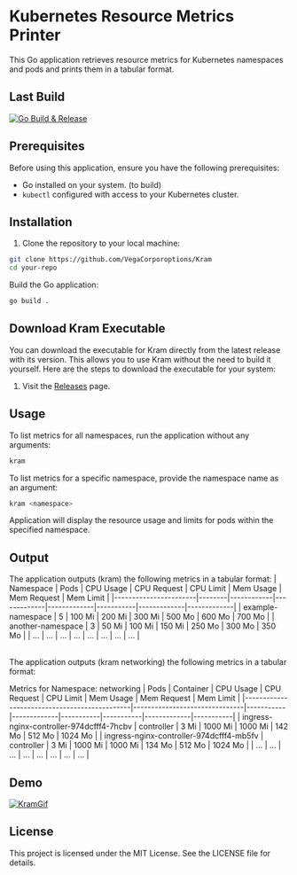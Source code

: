 # Kubernetes Resource Metrics Printer

This Go application retrieves resource metrics for Kubernetes namespaces and pods and prints them in a tabular format.

## Last Build
[![Go Build & Release](https://github.com/VegaCorporoptions/Kram/actions/workflows/go.yml/badge.svg)](https://github.com/VegaCorporoptions/Kram/actions/workflows/go.yml)

## Prerequisites

Before using this application, ensure you have the following prerequisites:

- Go installed on your system. (to build)
- `kubectl` configured with access to your Kubernetes cluster.

## Installation

1. Clone the repository to your local machine:

```bash
git clone https://github.com/VegaCorporoptions/Kram
cd your-repo
```

Build the Go application:
```bash
go build .
```

## Download Kram Executable
You can download the executable for Kram directly from the latest release with its version. This allows you to use Kram without the need to build it yourself. Here are the steps to download the executable for your system:
1. Visit the [Releases](https://github.com/VegaCorporoptions/Kram/releases) page.

## Usage
To list metrics for all namespaces, run the application without any arguments:
```bash
kram
```

To list metrics for a specific namespace, provide the namespace name as an argument:
```bash
kram <namespace>
```
Application will display the resource usage and limits for pods within the specified namespace.

## Output
The application outputs (kram) the following metrics in a tabular format:
|       Namespace       |  Pods  | CPU Usage  | CPU Request | CPU Limit   | Mem Usage | Mem Request | Mem Limit   |
|-----------------------|--------|------------|-------------|-------------|-----------|-------------|-------------|
| example-namespace     |  5     | 100 Mi     | 200 Mi      | 300 Mi      | 500 Mo    | 600 Mo      | 700 Mo      |
| another-namespace     |  3     | 50 Mi      | 100 Mi      | 150 Mi      | 250 Mo    | 300 Mo      | 350 Mo      |
| ...                   | ...    | ...        | ...         | ...         | ...       | ...         | ...         |

<br>
The application outputs (kram networking) the following metrics in a tabular format:

Metrics for Namespace: networking
| Pods                                         | Container                     | CPU Usage | CPU Request | CPU Limit | Mem Usage | Mem Request | Mem Limit |
|----------------------------------------------|-------------------------------|-----------|-------------|-----------|-----------|-------------|-----------|
| ingress-nginx-controller-974dcfff4-7hcbv     | controller                    | 3 Mi      | 1000 Mi     | 1000 Mi   | 142 Mo    | 512 Mo      | 1024 Mo   |
| ingress-nginx-controller-974dcfff4-mb5fv     | controller                    | 3 Mi      | 1000 Mi     | 1000 Mi   | 134 Mo    | 512 Mo      | 1024 Mo   |
| ...                                          | ...                           | ...       | ...         | ...       | ...       | ...         | ...       |

## Demo
[![KramGif](https://github.com/VegaCorporoptions/Kram/assets/116181531/3e3d5abb-db85-4f58-8842-7f4d509d7fbe)](https://github.com/VegaCorporoptions/Kram/blob/main/kram.gif?raw=true)

## License
This project is licensed under the MIT License. See the LICENSE file for details.
